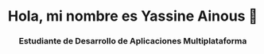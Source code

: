 <h1 align="center"> Hola, mi nombre es Yassine Ainous 👋
<h3 align="center"> Estudiante de Desarrollo de Aplicaciones Multiplataforma
 
